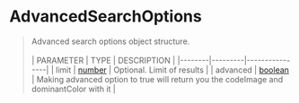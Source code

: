 # AdvancedSearchOptions
> Advanced search options object structure.<br><br>
> | PARAMETER   | TYPE    | DESCRIPTION    |
> |--------|---------|----------------|
> | limit | [number](https://developer.mozilla.org/en-US/docs/Web/JavaScript/Reference/Global_Objects/number) | <font style="opacity: 07;">Optional. </font>Limit of results |
> | advanced | [boolean](https://developer.mozilla.org/en-US/docs/Web/JavaScript/Reference/Global_Objects/boolean) | Making advanced option to true will return you the codeImage and dominantColor with it |
